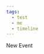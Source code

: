 ```yaml
---
tags:
  - test
  - me
  - timeline
---
```

<div class="ob-timelines"
	data-title="事件一"
	data-description="只是一段描述"
	data-start-date="2025-5-10"
	data-end-date="2025-5-15"
	data-classes=""
	data-color="red"
	data-era=""
	data-group=""
	data-path=""
	data-points-to=""
	data-type=""
	data-tags="">
	New Event
</div>





